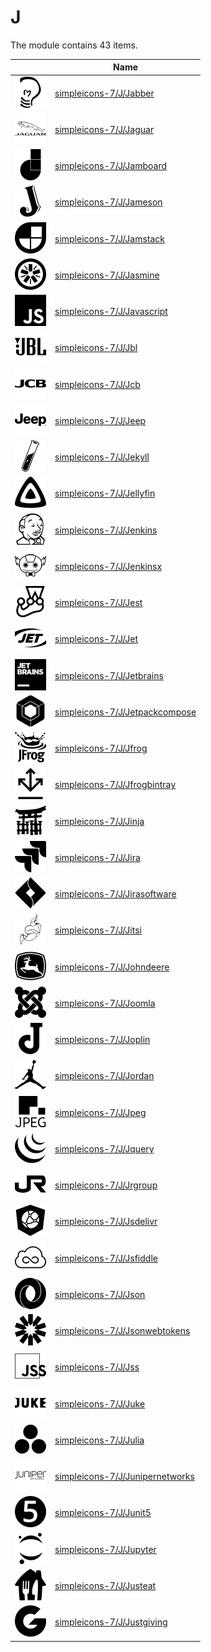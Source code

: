 # J

The module contains 43 items.



| |Name|
|:---:|---|
| ![illustration of simpleicons-7/J/Jabber](../../simpleicons-7/J/Jabber.png) | [simpleicons-7/J/Jabber](../../simpleicons-7/J/Jabber.md) |
| ![illustration of simpleicons-7/J/Jaguar](../../simpleicons-7/J/Jaguar.png) | [simpleicons-7/J/Jaguar](../../simpleicons-7/J/Jaguar.md) |
| ![illustration of simpleicons-7/J/Jamboard](../../simpleicons-7/J/Jamboard.png) | [simpleicons-7/J/Jamboard](../../simpleicons-7/J/Jamboard.md) |
| ![illustration of simpleicons-7/J/Jameson](../../simpleicons-7/J/Jameson.png) | [simpleicons-7/J/Jameson](../../simpleicons-7/J/Jameson.md) |
| ![illustration of simpleicons-7/J/Jamstack](../../simpleicons-7/J/Jamstack.png) | [simpleicons-7/J/Jamstack](../../simpleicons-7/J/Jamstack.md) |
| ![illustration of simpleicons-7/J/Jasmine](../../simpleicons-7/J/Jasmine.png) | [simpleicons-7/J/Jasmine](../../simpleicons-7/J/Jasmine.md) |
| ![illustration of simpleicons-7/J/Javascript](../../simpleicons-7/J/Javascript.png) | [simpleicons-7/J/Javascript](../../simpleicons-7/J/Javascript.md) |
| ![illustration of simpleicons-7/J/Jbl](../../simpleicons-7/J/Jbl.png) | [simpleicons-7/J/Jbl](../../simpleicons-7/J/Jbl.md) |
| ![illustration of simpleicons-7/J/Jcb](../../simpleicons-7/J/Jcb.png) | [simpleicons-7/J/Jcb](../../simpleicons-7/J/Jcb.md) |
| ![illustration of simpleicons-7/J/Jeep](../../simpleicons-7/J/Jeep.png) | [simpleicons-7/J/Jeep](../../simpleicons-7/J/Jeep.md) |
| ![illustration of simpleicons-7/J/Jekyll](../../simpleicons-7/J/Jekyll.png) | [simpleicons-7/J/Jekyll](../../simpleicons-7/J/Jekyll.md) |
| ![illustration of simpleicons-7/J/Jellyfin](../../simpleicons-7/J/Jellyfin.png) | [simpleicons-7/J/Jellyfin](../../simpleicons-7/J/Jellyfin.md) |
| ![illustration of simpleicons-7/J/Jenkins](../../simpleicons-7/J/Jenkins.png) | [simpleicons-7/J/Jenkins](../../simpleicons-7/J/Jenkins.md) |
| ![illustration of simpleicons-7/J/Jenkinsx](../../simpleicons-7/J/Jenkinsx.png) | [simpleicons-7/J/Jenkinsx](../../simpleicons-7/J/Jenkinsx.md) |
| ![illustration of simpleicons-7/J/Jest](../../simpleicons-7/J/Jest.png) | [simpleicons-7/J/Jest](../../simpleicons-7/J/Jest.md) |
| ![illustration of simpleicons-7/J/Jet](../../simpleicons-7/J/Jet.png) | [simpleicons-7/J/Jet](../../simpleicons-7/J/Jet.md) |
| ![illustration of simpleicons-7/J/Jetbrains](../../simpleicons-7/J/Jetbrains.png) | [simpleicons-7/J/Jetbrains](../../simpleicons-7/J/Jetbrains.md) |
| ![illustration of simpleicons-7/J/Jetpackcompose](../../simpleicons-7/J/Jetpackcompose.png) | [simpleicons-7/J/Jetpackcompose](../../simpleicons-7/J/Jetpackcompose.md) |
| ![illustration of simpleicons-7/J/Jfrog](../../simpleicons-7/J/Jfrog.png) | [simpleicons-7/J/Jfrog](../../simpleicons-7/J/Jfrog.md) |
| ![illustration of simpleicons-7/J/Jfrogbintray](../../simpleicons-7/J/Jfrogbintray.png) | [simpleicons-7/J/Jfrogbintray](../../simpleicons-7/J/Jfrogbintray.md) |
| ![illustration of simpleicons-7/J/Jinja](../../simpleicons-7/J/Jinja.png) | [simpleicons-7/J/Jinja](../../simpleicons-7/J/Jinja.md) |
| ![illustration of simpleicons-7/J/Jira](../../simpleicons-7/J/Jira.png) | [simpleicons-7/J/Jira](../../simpleicons-7/J/Jira.md) |
| ![illustration of simpleicons-7/J/Jirasoftware](../../simpleicons-7/J/Jirasoftware.png) | [simpleicons-7/J/Jirasoftware](../../simpleicons-7/J/Jirasoftware.md) |
| ![illustration of simpleicons-7/J/Jitsi](../../simpleicons-7/J/Jitsi.png) | [simpleicons-7/J/Jitsi](../../simpleicons-7/J/Jitsi.md) |
| ![illustration of simpleicons-7/J/Johndeere](../../simpleicons-7/J/Johndeere.png) | [simpleicons-7/J/Johndeere](../../simpleicons-7/J/Johndeere.md) |
| ![illustration of simpleicons-7/J/Joomla](../../simpleicons-7/J/Joomla.png) | [simpleicons-7/J/Joomla](../../simpleicons-7/J/Joomla.md) |
| ![illustration of simpleicons-7/J/Joplin](../../simpleicons-7/J/Joplin.png) | [simpleicons-7/J/Joplin](../../simpleicons-7/J/Joplin.md) |
| ![illustration of simpleicons-7/J/Jordan](../../simpleicons-7/J/Jordan.png) | [simpleicons-7/J/Jordan](../../simpleicons-7/J/Jordan.md) |
| ![illustration of simpleicons-7/J/Jpeg](../../simpleicons-7/J/Jpeg.png) | [simpleicons-7/J/Jpeg](../../simpleicons-7/J/Jpeg.md) |
| ![illustration of simpleicons-7/J/Jquery](../../simpleicons-7/J/Jquery.png) | [simpleicons-7/J/Jquery](../../simpleicons-7/J/Jquery.md) |
| ![illustration of simpleicons-7/J/Jrgroup](../../simpleicons-7/J/Jrgroup.png) | [simpleicons-7/J/Jrgroup](../../simpleicons-7/J/Jrgroup.md) |
| ![illustration of simpleicons-7/J/Jsdelivr](../../simpleicons-7/J/Jsdelivr.png) | [simpleicons-7/J/Jsdelivr](../../simpleicons-7/J/Jsdelivr.md) |
| ![illustration of simpleicons-7/J/Jsfiddle](../../simpleicons-7/J/Jsfiddle.png) | [simpleicons-7/J/Jsfiddle](../../simpleicons-7/J/Jsfiddle.md) |
| ![illustration of simpleicons-7/J/Json](../../simpleicons-7/J/Json.png) | [simpleicons-7/J/Json](../../simpleicons-7/J/Json.md) |
| ![illustration of simpleicons-7/J/Jsonwebtokens](../../simpleicons-7/J/Jsonwebtokens.png) | [simpleicons-7/J/Jsonwebtokens](../../simpleicons-7/J/Jsonwebtokens.md) |
| ![illustration of simpleicons-7/J/Jss](../../simpleicons-7/J/Jss.png) | [simpleicons-7/J/Jss](../../simpleicons-7/J/Jss.md) |
| ![illustration of simpleicons-7/J/Juke](../../simpleicons-7/J/Juke.png) | [simpleicons-7/J/Juke](../../simpleicons-7/J/Juke.md) |
| ![illustration of simpleicons-7/J/Julia](../../simpleicons-7/J/Julia.png) | [simpleicons-7/J/Julia](../../simpleicons-7/J/Julia.md) |
| ![illustration of simpleicons-7/J/Junipernetworks](../../simpleicons-7/J/Junipernetworks.png) | [simpleicons-7/J/Junipernetworks](../../simpleicons-7/J/Junipernetworks.md) |
| ![illustration of simpleicons-7/J/Junit5](../../simpleicons-7/J/Junit5.png) | [simpleicons-7/J/Junit5](../../simpleicons-7/J/Junit5.md) |
| ![illustration of simpleicons-7/J/Jupyter](../../simpleicons-7/J/Jupyter.png) | [simpleicons-7/J/Jupyter](../../simpleicons-7/J/Jupyter.md) |
| ![illustration of simpleicons-7/J/Justeat](../../simpleicons-7/J/Justeat.png) | [simpleicons-7/J/Justeat](../../simpleicons-7/J/Justeat.md) |
| ![illustration of simpleicons-7/J/Justgiving](../../simpleicons-7/J/Justgiving.png) | [simpleicons-7/J/Justgiving](../../simpleicons-7/J/Justgiving.md) |



